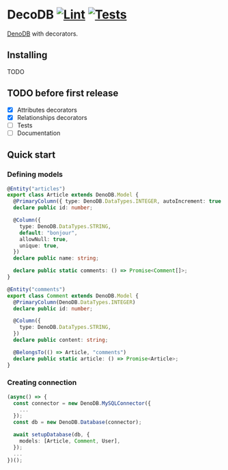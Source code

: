 # DecoDB [![Lint](https://github.com/AmauryD/decoDB/actions/workflows/lint.yml/badge.svg)](https://github.com/AmauryD/decoDB/actions/workflows/lint.yml) [![Tests](https://github.com/AmauryD/decoDB/actions/workflows/tests.yml/badge.svg)](https://github.com/AmauryD/decoDB/actions/workflows/tests.yml)

[DenoDB](https://github.com/eveningkid/denodb) with decorators.

## Installing

TODO

## TODO before first release

- [x] Attributes decorators
- [x] Relationships decorators
- [ ] Tests
- [ ] Documentation

## Quick start

### Defining models

```ts
@Entity("articles")
export class Article extends DenoDB.Model {
  @PrimaryColumn({ type: DenoDB.DataTypes.INTEGER, autoIncrement: true })
  declare public id: number;

  @Column({
    type: DenoDB.DataTypes.STRING,
    default: "bonjour",
    allowNull: true,
    unique: true,
  })
  declare public name: string;

  declare public static comments: () => Promise<Comment[]>;
}
```

```ts
@Entity("comments")
export class Comment extends DenoDB.Model {
  @PrimaryColumn(DenoDB.DataTypes.INTEGER)
  declare public id: number;

  @Column({
    type: DenoDB.DataTypes.STRING,
  })
  declare public content: string;

  @BelongsTo(() => Article, "comments")
  declare public static article: () => Promise<Article>;
}
```

### Creating connection

```ts
(async() => {
  const connector = new DenoDB.MySQLConnector({
    ...
  });
  const db = new DenoDB.Database(connector);

  await setupDatabase(db, {
    models: [Article, Comment, User],
  });
  ...
})();
```
